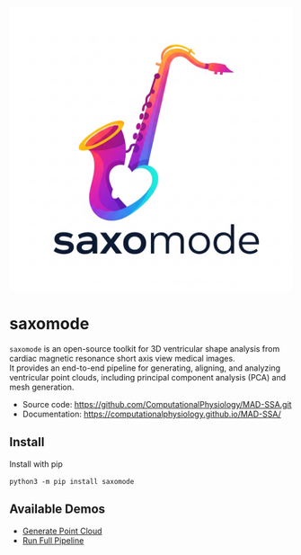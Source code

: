 ![](https://raw.githubusercontent.com/ComputationalPhysiology/MAD-SSA/main/saxomode-book/logo.png)
# saxomode

`saxomode` is an open-source toolkit for 3D ventricular shape analysis from cardiac magnetic resonance short axis view medical images.  
It provides an end-to-end pipeline for generating, aligning, and analyzing ventricular point clouds, including principal component analysis (PCA) and mesh generation.  
- Source code: https://github.com/ComputationalPhysiology/MAD-SSA.git
- Documentation: https://computationalphysiology.github.io/MAD-SSA/

## Install
Install with pip
```
python3 -m pip install saxomode
```

##  Available Demos

- [Generate Point Cloud](demo_pc.md)
- [Run Full Pipeline](demo_pipeline.md)